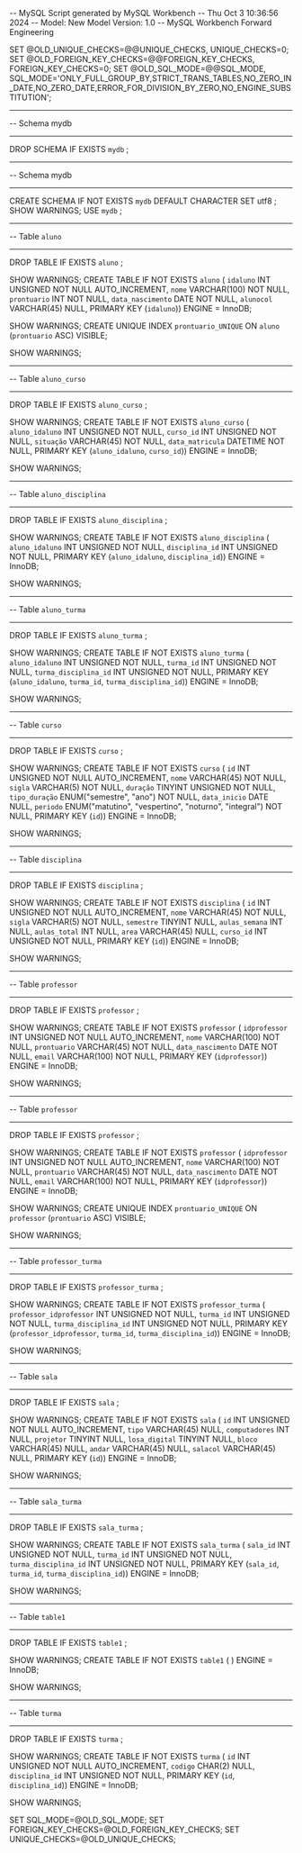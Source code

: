 -- MySQL Script generated by MySQL Workbench
-- Thu Oct  3 10:36:56 2024
-- Model: New Model    Version: 1.0
-- MySQL Workbench Forward Engineering

SET @OLD_UNIQUE_CHECKS=@@UNIQUE_CHECKS, UNIQUE_CHECKS=0;
SET @OLD_FOREIGN_KEY_CHECKS=@@FOREIGN_KEY_CHECKS, FOREIGN_KEY_CHECKS=0;
SET @OLD_SQL_MODE=@@SQL_MODE, SQL_MODE='ONLY_FULL_GROUP_BY,STRICT_TRANS_TABLES,NO_ZERO_IN_DATE,NO_ZERO_DATE,ERROR_FOR_DIVISION_BY_ZERO,NO_ENGINE_SUBSTITUTION';

-- -----------------------------------------------------
-- Schema mydb
-- -----------------------------------------------------
DROP SCHEMA IF EXISTS `mydb` ;

-- -----------------------------------------------------
-- Schema mydb
-- -----------------------------------------------------
CREATE SCHEMA IF NOT EXISTS `mydb` DEFAULT CHARACTER SET utf8 ;
SHOW WARNINGS;
USE `mydb` ;

-- -----------------------------------------------------
-- Table `aluno`
-- -----------------------------------------------------
DROP TABLE IF EXISTS `aluno` ;

SHOW WARNINGS;
CREATE TABLE IF NOT EXISTS `aluno` (
  `idaluno` INT UNSIGNED NOT NULL AUTO_INCREMENT,
  `nome` VARCHAR(100) NOT NULL,
  `prontuario` INT NOT NULL,
  `data_nascimento` DATE NOT NULL,
  `alunocol` VARCHAR(45) NULL,
  PRIMARY KEY (`idaluno`))
ENGINE = InnoDB;

SHOW WARNINGS;
CREATE UNIQUE INDEX `prontuario_UNIQUE` ON `aluno` (`prontuario` ASC) VISIBLE;

SHOW WARNINGS;

-- -----------------------------------------------------
-- Table `aluno_curso`
-- -----------------------------------------------------
DROP TABLE IF EXISTS `aluno_curso` ;

SHOW WARNINGS;
CREATE TABLE IF NOT EXISTS `aluno_curso` (
  `aluno_idaluno` INT UNSIGNED NOT NULL,
  `curso_id` INT UNSIGNED NOT NULL,
  `situação` VARCHAR(45) NOT NULL,
  `data_matricula` DATETIME NOT NULL,
  PRIMARY KEY (`aluno_idaluno`, `curso_id`))
ENGINE = InnoDB;

SHOW WARNINGS;

-- -----------------------------------------------------
-- Table `aluno_disciplina`
-- -----------------------------------------------------
DROP TABLE IF EXISTS `aluno_disciplina` ;

SHOW WARNINGS;
CREATE TABLE IF NOT EXISTS `aluno_disciplina` (
  `aluno_idaluno` INT UNSIGNED NOT NULL,
  `disciplina_id` INT UNSIGNED NOT NULL,
  PRIMARY KEY (`aluno_idaluno`, `disciplina_id`))
ENGINE = InnoDB;

SHOW WARNINGS;

-- -----------------------------------------------------
-- Table `aluno_turma`
-- -----------------------------------------------------
DROP TABLE IF EXISTS `aluno_turma` ;

SHOW WARNINGS;
CREATE TABLE IF NOT EXISTS `aluno_turma` (
  `aluno_idaluno` INT UNSIGNED NOT NULL,
  `turma_id` INT UNSIGNED NOT NULL,
  `turma_disciplina_id` INT UNSIGNED NOT NULL,
  PRIMARY KEY (`aluno_idaluno`, `turma_id`, `turma_disciplina_id`))
ENGINE = InnoDB;

SHOW WARNINGS;

-- -----------------------------------------------------
-- Table `curso`
-- -----------------------------------------------------
DROP TABLE IF EXISTS `curso` ;

SHOW WARNINGS;
CREATE TABLE IF NOT EXISTS `curso` (
  `id` INT UNSIGNED NOT NULL AUTO_INCREMENT,
  `nome` VARCHAR(45) NOT NULL,
  `sigla` VARCHAR(5) NOT NULL,
  `duração` TINYINT UNSIGNED NOT NULL,
  `tipo_duração` ENUM("semestre", "ano") NOT NULL,
  `data_inicio` DATE NULL,
  `periodo` ENUM("matutino", "vespertino", "noturno", "integral") NOT NULL,
  PRIMARY KEY (`id`))
ENGINE = InnoDB;

SHOW WARNINGS;

-- -----------------------------------------------------
-- Table `disciplina`
-- -----------------------------------------------------
DROP TABLE IF EXISTS `disciplina` ;

SHOW WARNINGS;
CREATE TABLE IF NOT EXISTS `disciplina` (
  `id` INT UNSIGNED NOT NULL AUTO_INCREMENT,
  `nome` VARCHAR(45) NOT NULL,
  `sigla` VARCHAR(5) NOT NULL,
  `semestre` TINYINT NULL,
  `aulas_semana` INT NULL,
  `aulas_total` INT NULL,
  `area` VARCHAR(45) NULL,
  `curso_id` INT UNSIGNED NOT NULL,
  PRIMARY KEY (`id`))
ENGINE = InnoDB;

SHOW WARNINGS;

-- -----------------------------------------------------
-- Table `professor`
-- -----------------------------------------------------
DROP TABLE IF EXISTS `professor` ;

SHOW WARNINGS;
CREATE TABLE IF NOT EXISTS `professor` (
  `idprofessor` INT UNSIGNED NOT NULL AUTO_INCREMENT,
  `nome` VARCHAR(100) NOT NULL,
  `prontuario` VARCHAR(45) NOT NULL,
  `data_nascimento` DATE NOT NULL,
  `email` VARCHAR(100) NOT NULL,
  PRIMARY KEY (`idprofessor`))
ENGINE = InnoDB;

SHOW WARNINGS;

-- -----------------------------------------------------
-- Table `professor`
-- -----------------------------------------------------
DROP TABLE IF EXISTS `professor` ;

SHOW WARNINGS;
CREATE TABLE IF NOT EXISTS `professor` (
  `idprofessor` INT UNSIGNED NOT NULL AUTO_INCREMENT,
  `nome` VARCHAR(100) NOT NULL,
  `prontuario` VARCHAR(45) NOT NULL,
  `data_nascimento` DATE NOT NULL,
  `email` VARCHAR(100) NOT NULL,
  PRIMARY KEY (`idprofessor`))
ENGINE = InnoDB;

SHOW WARNINGS;
CREATE UNIQUE INDEX `prontuario_UNIQUE` ON `professor` (`prontuario` ASC) VISIBLE;

SHOW WARNINGS;

-- -----------------------------------------------------
-- Table `professor_turma`
-- -----------------------------------------------------
DROP TABLE IF EXISTS `professor_turma` ;

SHOW WARNINGS;
CREATE TABLE IF NOT EXISTS `professor_turma` (
  `professor_idprofessor` INT UNSIGNED NOT NULL,
  `turma_id` INT UNSIGNED NOT NULL,
  `turma_disciplina_id` INT UNSIGNED NOT NULL,
  PRIMARY KEY (`professor_idprofessor`, `turma_id`, `turma_disciplina_id`))
ENGINE = InnoDB;

SHOW WARNINGS;

-- -----------------------------------------------------
-- Table `sala`
-- -----------------------------------------------------
DROP TABLE IF EXISTS `sala` ;

SHOW WARNINGS;
CREATE TABLE IF NOT EXISTS `sala` (
  `id` INT UNSIGNED NOT NULL AUTO_INCREMENT,
  `tipo` VARCHAR(45) NULL,
  `computadores` INT NULL,
  `projetor` TINYINT NULL,
  `losa_digital` TINYINT NULL,
  `bloco` VARCHAR(45) NULL,
  `andar` VARCHAR(45) NULL,
  `salacol` VARCHAR(45) NULL,
  PRIMARY KEY (`id`))
ENGINE = InnoDB;

SHOW WARNINGS;

-- -----------------------------------------------------
-- Table `sala_turma`
-- -----------------------------------------------------
DROP TABLE IF EXISTS `sala_turma` ;

SHOW WARNINGS;
CREATE TABLE IF NOT EXISTS `sala_turma` (
  `sala_id` INT UNSIGNED NOT NULL,
  `turma_id` INT UNSIGNED NOT NULL,
  `turma_disciplina_id` INT UNSIGNED NOT NULL,
  PRIMARY KEY (`sala_id`, `turma_id`, `turma_disciplina_id`))
ENGINE = InnoDB;

SHOW WARNINGS;

-- -----------------------------------------------------
-- Table `table1`
-- -----------------------------------------------------
DROP TABLE IF EXISTS `table1` ;

SHOW WARNINGS;
CREATE TABLE IF NOT EXISTS `table1` (
)
ENGINE = InnoDB;

SHOW WARNINGS;

-- -----------------------------------------------------
-- Table `turma`
-- -----------------------------------------------------
DROP TABLE IF EXISTS `turma` ;

SHOW WARNINGS;
CREATE TABLE IF NOT EXISTS `turma` (
  `id` INT UNSIGNED NOT NULL AUTO_INCREMENT,
  `codigo` CHAR(2) NULL,
  `disciplina_id` INT UNSIGNED NOT NULL,
  PRIMARY KEY (`id`, `disciplina_id`))
ENGINE = InnoDB;

SHOW WARNINGS;

SET SQL_MODE=@OLD_SQL_MODE;
SET FOREIGN_KEY_CHECKS=@OLD_FOREIGN_KEY_CHECKS;
SET UNIQUE_CHECKS=@OLD_UNIQUE_CHECKS;
